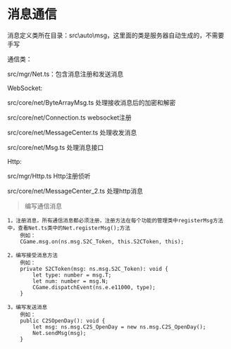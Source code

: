 # 消息通信
消息定义类所在目录：src\auto\msg，这里面的类是服务器自动生成的，不需要手写

通信类：

src/mgr/Net.ts：包含消息注册和发送消息

WebSocket:

src/core/net/ByteArrayMsg.ts   处理接收消息后的加密和解密

src/core/net/Connection.ts     websocket注册

src/core/net/MessageCenter.ts   处理收发消息

src/core/net/Msg.ts             处理消息接口

Http: 

src/mgr/Http.ts                 Http注册侦听

src/core/net/MessageCenter_2.ts 处理http消息


>编写通信消息

    1，注册消息，所有通信消息都必须注册，注册方法在每个功能的管理类中registerMsg方法中，查看Net.ts类中的Net.registerMsg();方法
        例如：
        CGame.msg.on(ns.msg.S2C_Token, this.S2CToken, this); 
    
    2，编写接受消息方法
        例如：
        private S2CToken(msg: ns.msg.S2C_Token): void {
		    let type: number = msg.T;
		    let num: number = msg.N;
		    CGame.dispatchEvent(ns.e.e11000, type);
        }

    3，编写发送消息
        例如：
        public C2SOpenDay(): void {
		    let msg: ns.msg.C2S_OpenDay = new ns.msg.C2S_OpenDay();
		    Net.sendMsg(msg);
	    }

